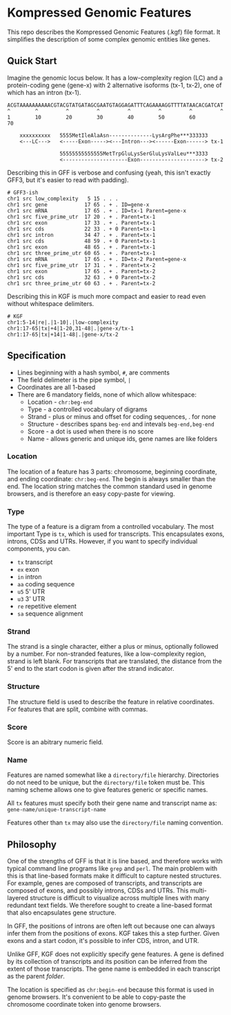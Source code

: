 Kompressed Genomic Features
===========================

This repo describes the Kompressed Genomic Features (.kgf) file format. It
simplifies the description of some complex genomic entities like genes.

## Quick Start ##

Imagine the genomic locus below. It has a low-complexity region (LC) and a
protein-coding gene (gene-x) with 2 alternative isoforms (tx-1, tx-2), one of
which has an intron (tx-1).

```
ACGTAAAAAAAAAACGTACGTATGATAGCGAATGTAGGAGATTTCAGAAAAGGTTTTATAACACGATCAT
^        ^         ^         ^         ^         ^         ^         ^
1        10        20        30        40        50        60        70

    xxxxxxxxxx   5555MetIleAlaAsn--------------LysArgPhe***333333
    <---LC--->   <-----Exon-----><---Intron---><------Exon------> tx-1

                 55555555555555MetTrpGluLysSerGluLysValLeu***3333
                 <---------------------Exon---------------------> tx-2
```

Describing this in GFF is verbose and confusing (yeah, this isn't exactly GFF3,
but it's easier to read with padding).

```
# GFF3-ish
chr1 src low_complexity   5 15 . . .
chr1 src gene            17 65 . + . ID=gene-x
chr1 src mRNA            17 65 . + . ID=tx-1 Parent=gene-x
chr1 src five_prime_utr  17 20 . + . Parent=tx-1
chr1 src exon            17 33 . + . Parent=tx-1
chr1 src cds             22 33 . + 0 Parent=tx-1
chr1 src intron          34 47 . + . Parent=tx-1
chr1 src cds             48 59 . + 0 Parent=tx-1
chr1 src exon            48 65 . + . Parent=tx-1
chr1 src three_prime_utr 60 65 . + . Parent=tx-1
chr1 src mRNA            17 65 . + . ID=tx-2 Parent=gene-x
chr1 src five_prime_utr  17 31 . + . Parent=tx-2
chr1 src exon            17 65 . + . Parent=tx-2
chr1 src cds             32 63 . + 0 Parent=tx-2
chr1 src three_prime_utr 60 63 . + . Parent=tx-2
```

Describing this in KGF is much more compact and easier to read even without
whitespace delimiters.

```
# KGF
chr1:5-14|re|.|1-10|.|low-complexity
chr1:17-65|tx|+4|1-20,31-48|.|gene-x/tx-1
chr1:17-65|tx|+14|1-48|.|gene-x/tx-2
```

## Specification ##

- Lines beginning with a hash symbol, `#`, are comments
- The field delimeter is the pipe symbol, `|`
- Coordinates are all 1-based
- There are 6 mandatory fields, none of which allow whitespace:
  - Location - `chr:beg-end`
  - Type - a controlled vocabulary of digrams
  - Strand - plus or minus and offset for coding sequences, . for none
  - Structure - describes spans `beg-end` and intevals `beg-end,beg-end`
  - Score - a dot is used when there is no score
  - Name - allows generic and unique ids, gene names are like folders

### Location

The location of a feature has 3 parts: chromosome, beginning coordinate, and
ending coordinate: `chr:beg-end`. The begin is always smaller than the end. The
location string matches the common standard used in genome browsers, and is
therefore an easy copy-paste for viewing.

### Type

The type of a feature is a digram from a controlled vocabulary. The most
important Type is `tx`, which is used for transcripts. This encapsulates exons,
introns, CDSs and UTRs. However, if you want to specify individual components,
you can.

- `tx` transcript
- `ex` exon
- `in` intron
- `aa` coding sequence
- `u5` 5' UTR
- `u3` 3' UTR
- `re` repetitive element
- `sa` sequence alignment


### Strand

The strand is a single character, either a plus or minus, optionally followed
by a number. For non-stranded features, like a low-complexity region, strand is
left blank. For transcripts that are translated, the distance from the 5' end
to the start codon is given after the strand indicator.

### Structure

The structure field is used to describe the feature in relative coordinates.
For features that are split, combine with commas.

### Score

Score is an abitrary numeric field.

### Name

Features are named somewhat like a `directory/file` hierarchy. Directories do
not need to be unique, but the `directory/file` token must be. This naming
scheme allows one to give features generic or specific names.

All `tx` features must specify both their gene name and transcript name as:
`gene-name/unique-transcript-name`

Features other than `tx` may also use the `directory/file` naming convention.


## Philosophy ##

One of the strengths of GFF is that it is line based, and therefore works with
typical command line programs like `grep` and `perl`. The main problem with
this is that line-based formats make it difficult to capture nested structures.
For example, genes are composed of transcripts, and transcripts are composed of
exons, and possibly introns, CDSs and UTRs. This multi-layered structure is
difficult to visualize across multiple lines with many redundant text fields.
We therefore sought to create a line-based format that also encapsulates gene
structure.

In GFF, the positions of introns are often left out because one can always
infer them from the positions of exons. KGF takes this a step further. Given
exons and a start codon, it's possible to infer CDS, intron, and UTR.

Unlike GFF, KGF does not explicitly specify gene features. A gene is defined by
its collection of transcripts and its position can be inferred from the extent
of those transcripts. The gene name is embedded in each transcript as the
parent _folder_.

The location is specified as `chr:begin-end` because this format is used in
genome browsers. It's convenient to be able to copy-paste the chromosome
coordinate token into genome browsers.
